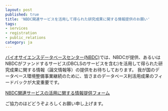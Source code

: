 ```yaml
---
layout: post
published: true
title: 'NBDC関連サービスを活用して得られた研究成果に関する情報提供のお願い'
tags:
- services
- registration
- public_relations
category: ja
---
```

[バイオサイエンスデータベースセンター(NBDC)](http://biosciencedbc.jp/)では、NBDCが提供、あるいはNBDCがファンドするサービス(DBCLSのサービスを含む)を活用して得られた研究成果に関する情報（論文情報等）の提供をお待ちしております。 我が国のデータベース環境整備事業継続のために、皆さまのデータベース利活用成果のフィードバックが大変重要です。

 

[NBDC関連サービスの活用に関する情報提供フォーム](https://form.jst.go.jp/enquetes/nbdcexamples)

 

ご協力のほどどうぞよろしくお願い申し上げます。
